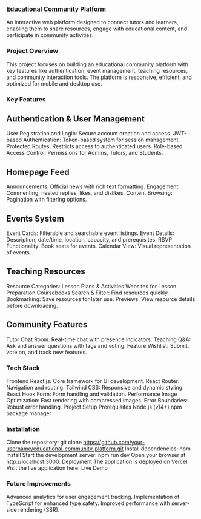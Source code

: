 ### Educational Community Platform
An interactive web platform designed to connect tutors and learners, enabling them to share resources, engage with educational content, and participate in community activities.

### Project Overview
This project focuses on building an educational community platform with key features like authentication, event management, teaching resources, and community interaction tools. The platform is responsive, efficient, and optimized for mobile and desktop use.

### Key Features

## Authentication & User Management
User Registration and Login: Secure account creation and access.
JWT-based Authentication: Token-based system for session management.
Protected Routes: Restricts access to authenticated users.
Role-based Access Control: Permissions for Admins, Tutors, and Students.

## Homepage Feed
Announcements: Official news with rich text formatting.
Engagement: Commenting, nested replies, likes, and dislikes.
Content Browsing: Pagination with filtering options.

## Events System
Event Cards: Filterable and searchable event listings.
Event Details: Description, date/time, location, capacity, and prerequisites.
RSVP Functionality: Book seats for events.
Calendar View: Visual representation of events.

## Teaching Resources
Resource Categories:
Lesson Plans & Activities
Websites for Lesson Preparation
Coursebooks
Search & Filter: Find resources quickly.
Bookmarking: Save resources for later use.
Previews: View resource details before downloading.

## Community Features
Tutor Chat Room: Real-time chat with presence indicators.
Teaching Q&A: Ask and answer questions with tags and voting.
Feature Wishlist: Submit, vote on, and track new features.

### Tech Stack
Frontend
React.js: Core framework for UI development.
React Router: Navigation and routing.
Tailwind CSS: Responsive and dynamic styling.
React Hook Form: Form handling and validation.
Performance
Image Optimization: Fast rendering with compressed images.
Error Boundaries: Robust error handling.
Project Setup
Prerequisites
Node.js (v14+)
npm package manager

### Installation
Clone the repository: git clone https://github.com/your-username/educational-community-platform.git
Install dependencies: npm install
Start the development server: npm run dev
Open your browser at http://localhost:3000.
Deployment The application is deployed on Vercel. Visit the live application here: Live Demo

### Future Improvements
Advanced analytics for user engagement tracking. Implementation of TypeScript for enhanced type safety. Improved performance with server-side rendering (SSR).